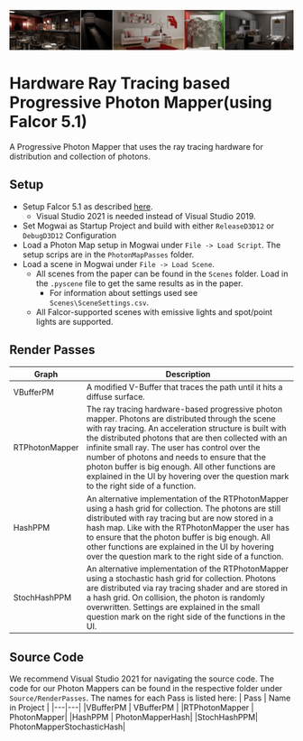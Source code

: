 ![](Docs/images/photonMapperTeaser.png)

# Hardware Ray Tracing based Progressive Photon Mapper(using Falcor 5.1)

A Progressive Photon Mapper that uses the ray tracing hardware for distribution and collection of photons. 

## Setup
- Setup Falcor 5.1 as described [here](./Falcor_5_1_README.md).
	- Visual Studio 2021 is needed instead of Visual Studio 2019.
- Set Mogwai as Startup Project and build with either `ReleaseD3D12` or `DebugD3D12` Configuration
- Load a Photon Map setup in Mogwai under `File -> Load Script`. The setup scrips are in the `PhotonMapPasses` folder.
- Load a scene in Mogwai under `File -> Load Scene`. 
	- All scenes from the paper can be found in the `Scenes` folder. Load in the `.pyscene` file to get the same results as in the paper.
		- For information about settings used see `Scenes\SceneSettings.csv`.
	- All Falcor-supported scenes with emissive lights and spot/point lights are supported. 

## Render Passes
| Graph | Description |
|---|---|
|VBufferPM | A modified V-Buffer that traces the path until it hits a diffuse surface. |
|RTPhotonMapper | The ray tracing hardware-based progressive photon mapper. Photons are distributed through the scene with ray tracing. An acceleration structure is built with the distributed photons that are then collected with an infinite small ray. The user has control over the number of photons and needs to ensure that the photon buffer is big enough. All other functions are explained in the UI by hovering over the question mark to the right side of a function.
|HashPPM | An alternative implementation of the RTPhotonMapper using a hash grid for collection. The photons are still distributed with ray tracing but are now stored in a hash map. Like with the RTPhotonMapper the user has to ensure that the photon buffer is big enough. All other functions are explained in the UI by hovering over the question mark to the right side of a function.
|StochHashPPM | An alternative implementation of the RTPhotonMapper using a stochastic hash grid for collection. Photons are distributed via ray tracing shader and are stored in a hash grid. On collision, the photon is randomly overwritten. Settings are explained in the small question mark on the right side of the functions in the UI.

## Source Code

We recommend Visual Studio 2021 for navigating the source code. The code for our Photon Mappers can be found in the respective folder under `Source/RenderPasses`.
The names for each Pass is listed here:
| Pass | Name in Project |
|---|---|
|VBufferPM | VBufferPM |
|RTPhotonMapper | PhotonMapper|
|HashPPM | PhotonMapperHash|
|StochHashPPM| PhotonMapperStochasticHash|